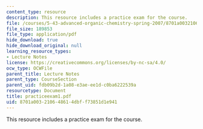 ```yaml
---
content_type: resource
description: This resource includes a practice exam for the course.
file: /courses/5-43-advanced-organic-chemistry-spring-2007/8701a003210648614dbff73851d1e941_practiceexam1.pdf
file_size: 189853
file_type: application/pdf
hide_download: true
hide_download_original: null
learning_resource_types:
- Lecture Notes
license: https://creativecommons.org/licenses/by-nc-sa/4.0/
ocw_type: OCWFile
parent_title: Lecture Notes
parent_type: CourseSection
parent_uid: fdb09b2d-1a08-e3ae-ee1d-c0ba6222539a
resourcetype: Document
title: practiceexam1.pdf
uid: 8701a003-2106-4861-4dbf-f73851d1e941
---
```

This resource includes a practice exam for the course.